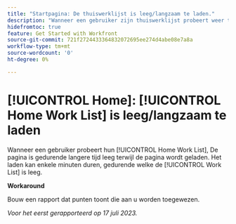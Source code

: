 ```yaml
---
title: "Startpagina: De thuiswerklijst is leeg/langzaam te laden."
description: "Wanneer een gebruiker zijn thuiswerklijst probeert weer te geven, wordt de pagina gedurende langere tijd leeg weergegeven terwijl de pagina wordt geladen. Het laden kan enkele minuten in beslag nemen, waarbij de werklijst leeg is."
hidefromtoc: true
feature: Get Started with Workfront
source-git-commit: 721f2724433364832072695ee274d4abe08e7a8a
workflow-type: tm+mt
source-wordcount: '0'
ht-degree: 0%

---
```



# [!UICONTROL Home]: [!UICONTROL Home Work List] is leeg/langzaam te laden

Wanneer een gebruiker probeert hun [!UICONTROL Home Work List], De pagina is gedurende langere tijd leeg terwijl de pagina wordt geladen. Het laden kan enkele minuten duren, gedurende welke de [!UICONTROL Work List] is leeg.

**Workaround**

Bouw een rapport dat punten toont die aan u worden toegewezen.

_Voor het eerst gerapporteerd op 17 juli 2023._


